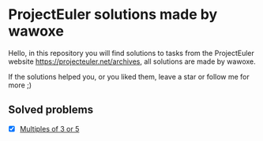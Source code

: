 # ProjectEuler solutions made by wawoxe

Hello, in this repository you will find solutions to tasks from the ProjectEuler website https://projecteuler.net/archives, 
all solutions are made by wawoxe.

If the solutions helped you, or you liked them, leave a star or follow me for more ;)

## Solved problems

- [X] [Multiples of 3 or 5](https://projecteuler.net/problem=1)
